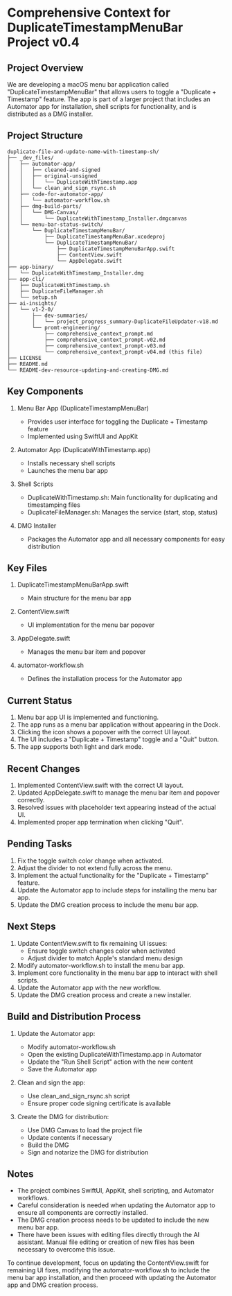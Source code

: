 # Comprehensive Context for DuplicateTimestampMenuBar Project v0.4

## Project Overview
We are developing a macOS menu bar application called "DuplicateTimestampMenuBar" that allows users to toggle a "Duplicate + Timestamp" feature. The app is part of a larger project that includes an Automator app for installation, shell scripts for functionality, and is distributed as a DMG installer.

## Project Structure
```
duplicate-file-and-update-name-with-timestamp-sh/
├── _dev_files/
│   ├── automator-app/
│   │   ├── cleaned-and-signed
│   │   ├── original-unsigned
│   │   │   └── DuplicateWithTimestamp.app
│   │   └── clean_and_sign_rsync.sh
│   ├── code-for-automator-app/
│   │   └── automator-workflow.sh
│   ├── dmg-build-parts/
│   │   └── DMG-Canvas/
│   │       └── DuplicateWithTimestamp_Installer.dmgcanvas
│   └── menu-bar-status-switch/
│       └── DuplicateTimestampMenuBar/
│           ├── DuplicateTimestampMenuBar.xcodeproj
│           └── DuplicateTimestampMenuBar/
│               ├── DuplicateTimestampMenuBarApp.swift
│               ├── ContentView.swift
│               └── AppDelegate.swift
├── app-binary/
│   └── DuplicateWithTimestamp_Installer.dmg
├── app-cli/
│   ├── DuplicateWithTimestamp.sh
│   ├── DuplicateFileManager.sh
│   └── setup.sh
├── ai-insights/
│   └── v1-2-0/
│       ├── dev-summaries/
│       │   └── project_progress_summary-DuplicateFileUpdater-v18.md
│       └── promt-engineering/
│           ├── comprehensive_context_prompt.md
│           ├── comprehensive_context_prompt-v02.md
│           ├── comprehensive_context_prompt-v03.md
│           └── comprehensive_context_prompt-v04.md (this file)
├── LICENSE
├── README.md
└── README-dev-resource-updating-and-creating-DMG.md
```

## Key Components
1. Menu Bar App (DuplicateTimestampMenuBar)
   - Provides user interface for toggling the Duplicate + Timestamp feature
   - Implemented using SwiftUI and AppKit

2. Automator App (DuplicateWithTimestamp.app)
   - Installs necessary shell scripts
   - Launches the menu bar app

3. Shell Scripts
   - DuplicateWithTimestamp.sh: Main functionality for duplicating and timestamping files
   - DuplicateFileManager.sh: Manages the service (start, stop, status)

4. DMG Installer
   - Packages the Automator app and all necessary components for easy distribution

## Key Files
1. DuplicateTimestampMenuBarApp.swift
   - Main structure for the menu bar app

2. ContentView.swift
   - UI implementation for the menu bar popover

3. AppDelegate.swift
   - Manages the menu bar item and popover

4. automator-workflow.sh
   - Defines the installation process for the Automator app

## Current Status
1. Menu bar app UI is implemented and functioning.
2. The app runs as a menu bar application without appearing in the Dock.
3. Clicking the icon shows a popover with the correct UI layout.
4. The UI includes a "Duplicate + Timestamp" toggle and a "Quit" button.
5. The app supports both light and dark mode.

## Recent Changes
1. Implemented ContentView.swift with the correct UI layout.
2. Updated AppDelegate.swift to manage the menu bar item and popover correctly.
3. Resolved issues with placeholder text appearing instead of the actual UI.
4. Implemented proper app termination when clicking "Quit".

## Pending Tasks
1. Fix the toggle switch color change when activated.
2. Adjust the divider to not extend fully across the menu.
3. Implement the actual functionality for the "Duplicate + Timestamp" feature.
4. Update the Automator app to include steps for installing the menu bar app.
5. Update the DMG creation process to include the menu bar app.

## Next Steps
1. Update ContentView.swift to fix remaining UI issues:
   - Ensure toggle switch changes color when activated
   - Adjust divider to match Apple's standard menu design
2. Modify automator-workflow.sh to install the menu bar app.
3. Implement core functionality in the menu bar app to interact with shell scripts.
4. Update the Automator app with the new workflow.
5. Update the DMG creation process and create a new installer.

## Build and Distribution Process
1. Update the Automator app:
   - Modify automator-workflow.sh
   - Open the existing DuplicateWithTimestamp.app in Automator
   - Update the "Run Shell Script" action with the new content
   - Save the Automator app

2. Clean and sign the app:
   - Use clean_and_sign_rsync.sh script
   - Ensure proper code signing certificate is available

3. Create the DMG for distribution:
   - Use DMG Canvas to load the project file
   - Update contents if necessary
   - Build the DMG
   - Sign and notarize the DMG for distribution

## Notes
- The project combines SwiftUI, AppKit, shell scripting, and Automator workflows.
- Careful consideration is needed when updating the Automator app to ensure all components are correctly installed.
- The DMG creation process needs to be updated to include the new menu bar app.
- There have been issues with editing files directly through the AI assistant. Manual file editing or creation of new files has been necessary to overcome this issue.

To continue development, focus on updating the ContentView.swift for remaining UI fixes, modifying the automator-workflow.sh to include the menu bar app installation, and then proceed with updating the Automator app and DMG creation process.